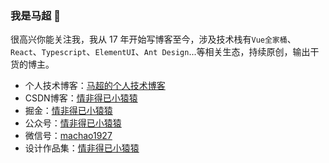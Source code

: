 ### 我是马超 👋

很高兴你能关注我，我从 17 年开始写博客至今，涉及技术栈有`Vue全家桶`、`React`、`Typescript`、`ElementUI`、`Ant Design`...等相关生态，持续原创，输出干货的博主。

- 个人技术博客：[马超的个人技术博客](https://machao07.github.io/)
- CSDN博客：[情非得已小猿猿](https://blog.csdn.net/weixin_43924228)
- 掘金：[情非得已小猿猿](https://juejin.cn/user/1337486669527096)
- 公众号：[情非得已小猿猿](https://machao07.github.io/img/official_account.jpg)
- 微信号：[machao1927](https://machao07.github.io/img/wechat.jpg)
- 设计作品集：[情非得已小猿猿](https://machao07.zcool.com.cn/)

